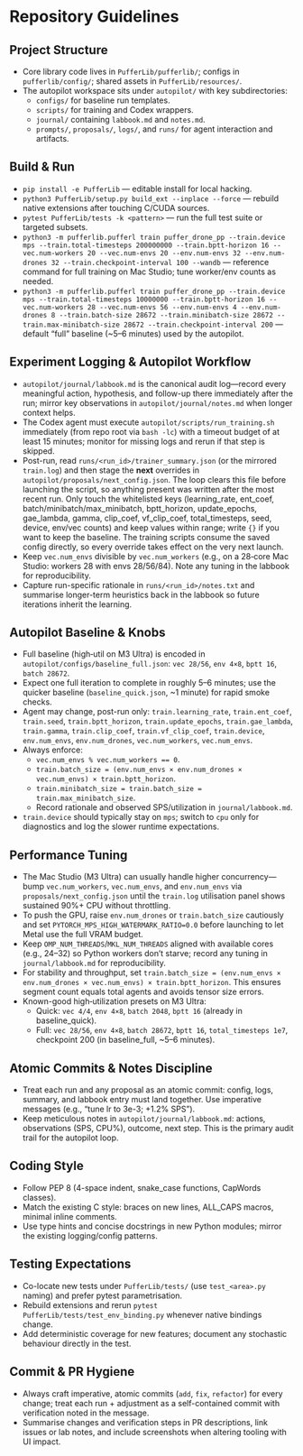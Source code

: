 # Repository Guidelines

## Project Structure
- Core library code lives in `PufferLib/pufferlib/`; configs in `pufferlib/config/`; shared assets in `PufferLib/resources/`.
- The autopilot workspace sits under `autopilot/` with key subdirectories:
  - `configs/` for baseline run templates.
  - `scripts/` for training and Codex wrappers.
  - `journal/` containing `labbook.md` and `notes.md`.
  - `prompts/`, `proposals/`, `logs/`, and `runs/` for agent interaction and artifacts.

## Build & Run
- `pip install -e PufferLib` — editable install for local hacking.
- `python3 PufferLib/setup.py build_ext --inplace --force` — rebuild native extensions after touching C/CUDA sources.
- `pytest PufferLib/tests -k <pattern>` — run the full test suite or targeted subsets.
- `python3 -m pufferlib.pufferl train puffer_drone_pp --train.device mps --train.total-timesteps 200000000 --train.bptt-horizon 16 --vec.num-workers 20 --vec.num-envs 20 --env.num-envs 32 --env.num-drones 32 --train.checkpoint-interval 100 --wandb` — reference command for full training on Mac Studio; tune worker/env counts as needed.
- `python3 -m pufferlib.pufferl train puffer_drone_pp --train.device mps --train.total-timesteps 10000000 --train.bptt-horizon 16 --vec.num-workers 28 --vec.num-envs 56 --env.num-envs 4 --env.num-drones 8 --train.batch-size 28672 --train.minibatch-size 28672 --train.max-minibatch-size 28672 --train.checkpoint-interval 200` — default “full” baseline (~5–6 minutes) used by the autopilot.

## Experiment Logging & Autopilot Workflow
- `autopilot/journal/labbook.md` is the canonical audit log—record every meaningful action, hypothesis, and follow-up there immediately after the run; mirror key observations in `autopilot/journal/notes.md` when longer context helps.
- The Codex agent must execute `autopilot/scripts/run_training.sh` immediately (from repo root via `bash -lc`) with a timeout budget of at least 15 minutes; monitor for missing logs and rerun if that step is skipped.
- Post-run, read `runs/<run_id>/trainer_summary.json` (or the mirrored `train.log`) and then stage the **next** overrides in `autopilot/proposals/next_config.json`. The loop clears this file before launching the script, so anything present was written after the most recent run. Only touch the whitelisted keys (learning_rate, ent_coef, batch/minibatch/max_minibatch, bptt_horizon, update_epochs, gae_lambda, gamma, clip_coef, vf_clip_coef, total_timesteps, seed, device, env/vec counts) and keep values within range; write `{}` if you want to keep the baseline. The training scripts consume the saved config directly, so every override takes effect on the very next launch.
- Keep `vec.num_envs` divisible by `vec.num_workers` (e.g., on a 28‑core Mac Studio: workers 28 with envs 28/56/84). Note any tuning in the labbook for reproducibility.
- Capture run-specific rationale in `runs/<run_id>/notes.txt` and summarise longer-term heuristics back in the labbook so future iterations inherit the learning.

## Autopilot Baseline & Knobs
- Full baseline (high‑util on M3 Ultra) is encoded in `autopilot/configs/baseline_full.json`: `vec 28/56`, `env 4×8`, `bptt 16`, `batch 28672`.
- Expect one full iteration to complete in roughly 5–6 minutes; use the quicker baseline (`baseline_quick.json`, ~1 minute) for rapid smoke checks.
- Agent may change, post-run only: `train.learning_rate`, `train.ent_coef`, `train.seed`, `train.bptt_horizon`, `train.update_epochs`, `train.gae_lambda`, `train.gamma`, `train.clip_coef`, `train.vf_clip_coef`, `train.device`, `env.num_envs`, `env.num_drones`, `vec.num_workers`, `vec.num_envs`.
- Always enforce:
  - `vec.num_envs % vec.num_workers == 0`.
  - `train.batch_size = (env.num_envs × env.num_drones × vec.num_envs) × train.bptt_horizon`.
  - `train.minibatch_size = train.batch_size = train.max_minibatch_size`.
  - Record rationale and observed SPS/utilization in `journal/labbook.md`.
- `train.device` should typically stay on `mps`; switch to `cpu` only for diagnostics and log the slower runtime expectations.

## Performance Tuning
- The Mac Studio (M3 Ultra) can usually handle higher concurrency—bump `vec.num_workers`, `vec.num_envs`, and `env.num_envs` via `proposals/next_config.json` until the `train.log` utilisation panel shows sustained 90%+ CPU without throttling.
- To push the GPU, raise `env.num_drones` or `train.batch_size` cautiously and set `PYTORCH_MPS_HIGH_WATERMARK_RATIO=0.0` before launching to let Metal use the full VRAM budget.
- Keep `OMP_NUM_THREADS`/`MKL_NUM_THREADS` aligned with available cores (e.g., 24–32) so Python workers don’t starve; record any tuning in `journal/labbook.md` for reproducibility.
- For stability and throughput, set `train.batch_size = (env.num_envs × env.num_drones × vec.num_envs) × train.bptt_horizon`. This ensures segment count equals total agents and avoids tensor size errors.
- Known-good high‑utilization presets on M3 Ultra:
  - Quick: `vec 4/4`, `env 4×8`, `batch 2048`, `bptt 16` (already in baseline_quick).
  - Full: `vec 28/56`, `env 4×8`, `batch 28672`, `bptt 16`, `total_timesteps 1e7`, checkpoint 200 (in baseline_full, ~5–6 minutes).

## Atomic Commits & Notes Discipline
- Treat each run and any proposal as an atomic commit: config, logs, summary, and labbook entry must land together. Use imperative messages (e.g., “tune lr to 3e-3; +1.2% SPS”).
- Keep meticulous notes in `autopilot/journal/labbook.md`: actions, observations (SPS, CPU%), outcome, next step. This is the primary audit trail for the autopilot loop.

## Coding Style
- Follow PEP 8 (4-space indent, snake_case functions, CapWords classes).
- Match the existing C style: braces on new lines, ALL_CAPS macros, minimal inline comments.
- Use type hints and concise docstrings in new Python modules; mirror the existing logging/config patterns.

## Testing Expectations
- Co-locate new tests under `PufferLib/tests/` (use `test_<area>.py` naming) and prefer pytest parametrisation.
- Rebuild extensions and rerun `pytest PufferLib/tests/test_env_binding.py` whenever native bindings change.
- Add deterministic coverage for new features; document any stochastic behaviour directly in the test.

## Commit & PR Hygiene
- Always craft imperative, atomic commits (`add`, `fix`, `refactor`) for every change; treat each run + adjustment as a self-contained commit with verification noted in the message.
- Summarise changes and verification steps in PR descriptions, link issues or lab notes, and include screenshots when altering tooling with UI impact.
